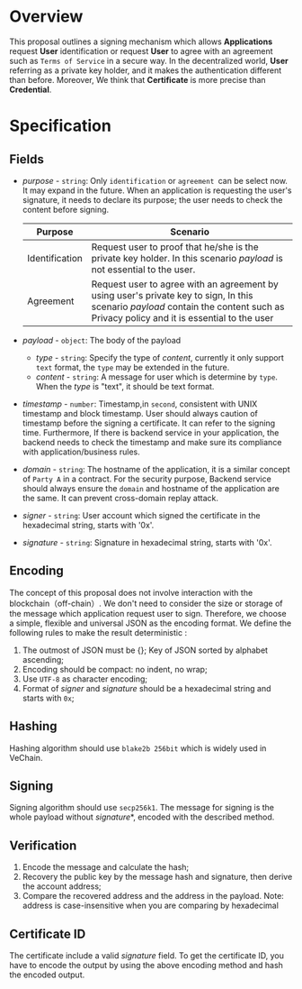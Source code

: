 # Overview

This proposal outlines a signing mechanism which allows **Applications** request **User** identification or request **User** to agree with an agreement such as `Terms of Service` in a secure way. In the decentralized world, **User** referring as a private key holder, and it makes the authentication different than before. Moreover, We think that **Certificate** is more precise than **Credential**.


# Specification

## Fields

* *purpose* - `string`: Only `identification` or `agreement `can be select now. It may expand in the future. When an application is requesting the user's signature, it needs to declare its purpose; the user needs to check the content before signing.

    | Purpose | Scenario |
    | --- | --- |
    | Identification | Request user to proof that he/she is the private key holder. In this scenario *payload* is not essential to the user. |
    | Agreement | Request user to agree with an agreement by using user's private key to sign, In this scenario *payload* contain the content such as Privacy policy and it is essential to the user |

* *payload* - `object`: The body of the payload

    * *type* - `string`: Specify the type of *content*, currently it only support `text` format, the `type` may be extended in the future.
    * *content* - `string`: A message for user which is determine by `type`. When the *type* is "text", it should be text format.

* *timestamp* - `number`: Timestamp,in `second`, consistent with UNIX timestamp and block timestamp. User should always caution of timestamp before the signing a certificate. It can refer to the signing time. Furthermore, If there is backend service in your application, the backend needs to check the timestamp and make sure its compliance with application/business rules.

* *domain* - `string`: The hostname of the application, it is a similar concept of `Party A` in a contract. For the security purpose, Backend service should always ensure the `domain` and hostname of the application are the same. It can prevent cross-domain replay attack.
* *signer* - `string`: User account which signed the certificate in the hexadecimal string, starts with '0x'.

* *signature* - `string`: Signature in hexadecimal string, starts with '0x'.

## Encoding

The concept of this proposal does not involve interaction with the blockchain（off-chain）. We don't need to consider the size or storage of the message which application request user to sign. Therefore, we choose a simple, flexible and universal JSON as the encoding format. We define the following rules to make the result deterministic : 

1. The outmost of JSON must be {};
Key of JSON sorted by alphabet ascending;
2. Encoding should be compact: no indent, no wrap;
3. Use `UTF-8` as character encoding;
4. Format of *signer* and *signature* should be a hexadecimal string and starts with `0x`;

## Hashing

Hashing algorithm should use `blake2b 256bit` which is widely used in VeChain.

## Signing

Signing algorithm should use `secp256k1`. The message for signing is the whole payload without *signature**, encoded with the described method.

## Verification

1. Encode the message and calculate the hash;
2. Recovery the public key by the message hash and signature, then derive the account address;
3. Compare the recovered address and the address in the payload. Note: address is case-insensitive when you are comparing by hexadecimal 

## Certificate ID

The certificate include a valid *signature* field. To get the certificate ID, you have to encode the output by using the above encoding method and hash the encoded output.
